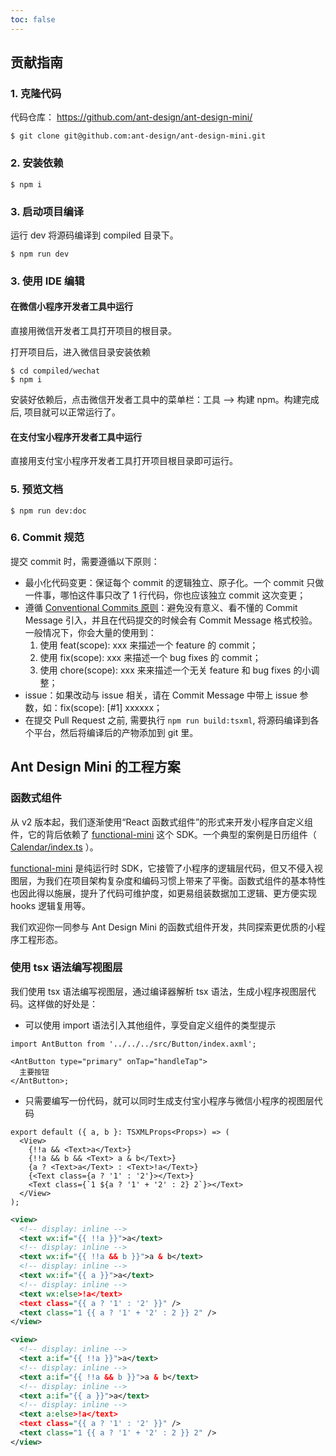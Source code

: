 ```yaml
---
toc: false
---
```


## 贡献指南

### 1. 克隆代码

代码仓库： https://github.com/ant-design/ant-design-mini/

```
$ git clone git@github.com:ant-design/ant-design-mini.git
```

### 2. 安装依赖

```
$ npm i
```

### 3. 启动项目编译

运行 dev 将源码编译到 compiled 目录下。

```
$ npm run dev
```

### 3. 使用 IDE 编辑

#### 在微信小程序开发者工具中运行

直接用微信开发者工具打开项目的根目录。

打开项目后，进入微信目录安装依赖

```
$ cd compiled/wechat
$ npm i
```

安装好依赖后，点击微信开发者工具中的菜单栏：工具 --> 构建 npm。构建完成后, 项目就可以正常运行了。

#### 在支付宝小程序开发者工具中运行

直接用支付宝小程序开发者工具打开项目根目录即可运行。

### 5. 预览文档

```
$ npm run dev:doc
```

### 6. Commit 规范

提交 commit 时，需要遵循以下原则：

- 最小化代码变更：保证每个 commit 的逻辑独立、原子化。一个 commit 只做一件事，哪怕这件事只改了 1 行代码，你也应该独立 commit 这次变更；
- 遵循 [Conventional Commits 原则](https://www.conventionalcommits.org/zh-hans/v1.0.0/)：避免没有意义、看不懂的 Commit Message 引入，并且在代码提交的时候会有 Commit Message 格式校验。一般情况下，你会大量的使用到：
  1. 使用 feat(scope): xxx 来描述一个 feature 的 commit；
  2. 使用 fix(scope): xxx 来描述一个 bug fixes 的 commit；
  3. 使用 chore(scope): xxx 来来描述一个无关 feature 和 bug fixes 的小调整；
- issue：如果改动与 issue 相关，请在 Commit Message 中带上 issue 参数，如：fix(scope): [#1] xxxxxx；
- 在提交 Pull Request 之前, 需要执行 `npm run build:tsxml`, 将源码编译到各个平台，然后将编译后的产物添加到 git 里。

## Ant Design Mini 的工程方案

### 函数式组件

从 v2 版本起，我们逐渐使用“React 函数式组件”的形式来开发小程序自定义组件，它的背后依赖了 [functional-mini](https://github.com/ant-design/functional-mini) 这个 SDK。一个典型的案例是日历组件（ [Calendar/index.ts](https://github.com/ant-design/ant-design-mini/blob/master/src/Calendar/index.ts) ）。

[functional-mini](https://github.com/ant-design/functional-mini) 是纯运行时 SDK，它接管了小程序的逻辑层代码，但又不侵入视图层，为我们在项目架构复杂度和编码习惯上带来了平衡。函数式组件的基本特性也因此得以施展，提升了代码可维护度，如更易组装数据加工逻辑、更方便实现 hooks 逻辑复用等。

我们欢迎你一同参与 Ant Design Mini 的函数式组件开发，共同探索更优质的小程序工程形态。

### 使用 tsx 语法编写视图层

我们使用 tsx 语法编写视图层，通过编译器解析 tsx 语法，生成小程序视图层代码。这样做的好处是：

- 可以使用 import 语法引入其他组件，享受自定义组件的类型提示

```tsx | pure
import AntButton from '../../../src/Button/index.axml';

<AntButton type="primary" onTap="handleTap">
  主要按钮
</AntButton>;
```

- 只需要编写一份代码，就可以同时生成支付宝小程序与微信小程序的视图层代码

```tsx | pure
export default ({ a, b }: TSXMLProps<Props>) => (
  <View>
    {!!a && <Text>a</Text>}
    {!!a && b && <Text> a & b</Text>}
    {a ? <Text>a</Text> : <Text>!a</Text>}
    {<Text class={a ? '1' : '2'}></Text>}
    <Text class={`1 ${a ? '1' + '2' : 2} 2`}></Text>
  </View>
);
```

```xml
<view>
  <!-- display: inline -->
  <text wx:if="{{ !!a }}">a</text>
  <!-- display: inline -->
  <text wx:if="{{ !!a && b }}">a & b</text>
  <!-- display: inline -->
  <text wx:if="{{ a }}">a</text>
  <!-- display: inline -->
  <text wx:else>!a</text>
  <text class="{{ a ? '1' : '2' }}" />
  <text class="1 {{ a ? '1' + '2' : 2 }} 2" />
</view>
```

```xml
<view>
  <!-- display: inline -->
  <text a:if="{{ !!a }}">a</text>
  <!-- display: inline -->
  <text a:if="{{ !!a && b }}">a & b</text>
  <!-- display: inline -->
  <text a:if="{{ a }}">a</text>
  <!-- display: inline -->
  <text a:else>!a</text>
  <text class="{{ a ? '1' : '2' }}" />
  <text class="1 {{ a ? '1' + '2' : 2 }} 2" />
</view>
```
